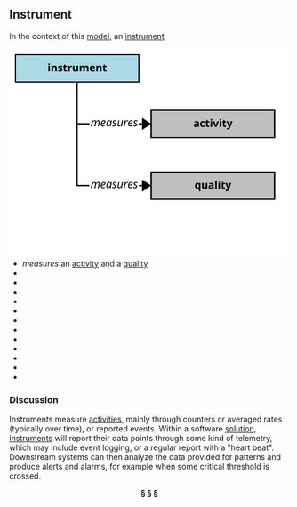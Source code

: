 ## Instrument

In the context of this [model](../domain-inventory.md), an [instrument][instrument]

<img align="right" src="../images/instrument_measures.svg" />

<ul>
 <li><i>measures</i> an <a href="activity.md">activity</a> and a <a href="quality.md">quality</a></li>
 <li> </li>
 <li> </li>
 <li> </li>
 <li> </li>
 <li> </li>
 <li> </li>
 <li> </li>
 <li> </li>
 <li> </li>
 <li> </li>
 <li> </li>
 <li> </li>
</ul>



### Discussion

Instruments measure [activities][activity], mainly through counters or averaged rates (typically over time), or reported events.
Within a software [solution][solution], [instruments][instrument] will report their data points through some kind of telemetry,
which may include event logging, or a regular report with a "heart beat".
Downstream systems can then analyze the data provided for patterns and produce alerts and alarms, for example
when some critical threshold is crossed.


<div align="center"><b>&sect; &sect; &sect;</b></div>

[activity]: activity.md
[activities]: activity.md
[business]: business.md
[businesses]: business.md
[component]: component.md
[components]: component.md
[developer]: developer.md
[developers]: developer.md
[dialog]: dialog.md
[dialogs]: dialog.md
[expector]: expector.md
[expectors]: expector.md
[feature]: feature.md
[features]: feature.md
[governor]: governor.md
[governors]: governor.md
[improvement]: improvement.md
[improvements]: improvement.md
[instrument]: instrument.md
[instruments]: instrument.md
[interface]: interface.md
[interfaces]: interface.md
[mission]: mission.md
[missions]: mission.md
[requestor]: requestor.md
[requestors]: requestor.md
[solution]: solution.md
[solutions]: solution.md
[stakeholder]: stakeholder.md
[stakeholders]: stakeholder.md
[value]: value.md
[values]: value.md
[vision]: vision.md
[visions]: vision.md

[qualities]: https://educery.dev/papers/modeling/quality-alignment/#business-quality-inventory
[improve]: improvement.md
[measurement]: https://educery.dev/papers/software-requirements/policy/values/#qualities-quantities
[improves]: improvement.md
[quality]: https://educery.dev/papers/modeling/quality-alignment/#business-quality-inventory
[measurable.way]: measurement.md
[valuable]: value.md
